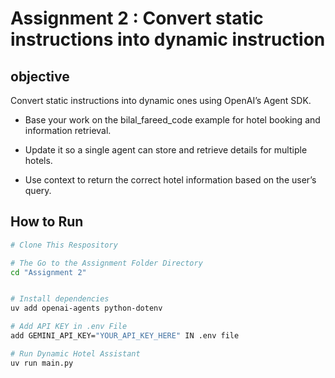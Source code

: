 # Assignment 2 : **Convert static instructions into dynamic instruction**

## objective
Convert static instructions into dynamic ones using OpenAI’s Agent SDK.

 - Base your work on the bilal_fareed_code example for hotel booking and information retrieval.

 - Update it so a single agent can store and retrieve details for multiple hotels.

- Use context to return the correct hotel information based on the user’s query.


## How to Run
```bash
# Clone This Respository

# The Go to the Assignment Folder Directory
cd "Assignment 2"


# Install dependencies
uv add openai-agents python-dotenv

# Add API KEY in .env File
add GEMINI_API_KEY="YOUR_API_KEY_HERE" IN .env file 

# Run Dynamic Hotel Assistant
uv run main.py
